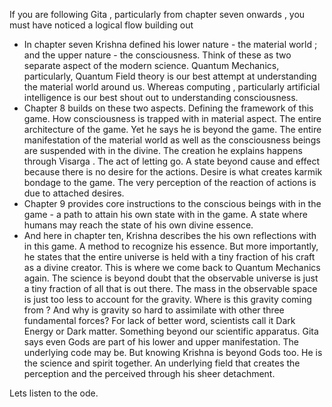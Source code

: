 If you are following Gita , particularly from chapter seven onwards , you must have noticed a logical flow building out 

- In chapter seven Krishna defined his lower nature - the material world ; and the upper nature - the consciousness. Think of these as two separate aspect of the modern science. Quantum Mechanics, particularly, Quantum Field theory is our best attempt at understanding the material world around us. Whereas computing , particularly artificial intelligence is our best shout out to understanding consciousness. 
- Chapter 8 builds on these two aspects. Defining the framework of this game. How consciousness is trapped with in material aspect. The entire architecture of the game. Yet he says he is beyond the game. The entire manifestation of the material world as well as the consciousness beings are suspended with in the divine. The creation he explains happens through Visarga . The act of letting go. A state beyond cause and effect because there is no desire for the actions. Desire is what creates karmik bondage to the game. The very perception of the reaction of actions is due to attached desires. 
- Chapter 9 provides core instructions to the conscious beings with in the game - a path to attain his own state with in the game. A state where humans may reach the state of his own divine essence. 
- And here in chapter ten, Krishna describes the his own reflections with in this game. A method to recognize his essence. But more importantly, he states that the entire universe is held with a tiny fraction of his craft as a divine creator. This is where we come back to Quantum Mechanics again. The science is beyond doubt that the observable universe is just a tiny fraction of all that is out there. The mass in the observable space is just too less to account for the gravity. Where is this gravity coming from ? And why is gravity so hard to assimilate with other three fundamental forces?  For lack of better word, scientists call it Dark Energy or Dark matter. Something beyond our scientific apparatus. Gita says even Gods are part of his lower and upper manifestation. The underlying code may be. But knowing Krishna is beyond Gods too. He is the science and spirit together. An underlying field that creates the perception and the perceived through his sheer detachment. 

Lets listen to the ode. 
